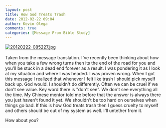 ```yaml
---
layout: post
title: How God Treats Trash
date: 2012-02-22 09:04
author: Kevin Olega
comments: true
categories: [Message From Bible Study]
---
```

<a href="http://minimalchanges.com/blog/wp-content/uploads/2012/02/20120222-085227.jpg"><img src="http://minimalchanges.com/blog/wp-content/uploads/2012/02/20120222-085227.jpg" alt="20120222-085227.jpg" class="alignnone size-full" /></a><br /><br />
Taken from the message translation. I've recently been thinking about how when you take a few wrong turns then its the end of the road for you and you'll be stuck in a dead end forever as a result. I was pondering it as I look at my situation and where I was headed. I was proven wrong. When I got this message I realized that whenever I felt like trash I should pick myself back up. God would. I shouldn't do differently. Often we can be cruel if we don't see value. Key word there is "don't see". We don't see everything all the time. My Chinese mentor told me before that the answer is always there you just haven't found it yet. We shouldn't be too hard on ourselves when things go bad. If this is how God treats trash then I guess cruelty to myself and others should be out of my system as well. I'll untether from it. 

How about you?
